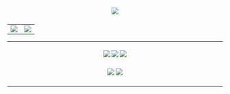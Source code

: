
<h5 align="center">
  <img src="https://github-profile-trophy.vercel.app/?username=jmarcon&title=Commit,Stars,Followers,Issues,Repositories&margin-w=15&no-frame=true" />
</h5>

<table>
  <tr>
    <td>
      <img src="https://github-readme-stats.vercel.app/api/top-langs/?username=jmarcon&&layout=compact" />
    </td>
    <td>
      <img src="https://github-readme-stats.vercel.app/api?username=jmarcon&show_icons=true&hide=prs,issues" />
    </td>
  </tr>
</table>
<hr/>
<h5 align="center">
  <img src="https://img.shields.io/github/followers/jmarcon" />
  <img src="https://visitor-badge.laobi.icu/badge?page_id=jmarcon" />
  <a href="https://www.linkedin.com/in/julianomarcon">
    <img src="https://img.shields.io/badge/linked-in-369?style=flat-square&logo=linkedin&logoColor=white&color=blue" />
  </a>
</h5>
<h5 align="center">
  <img src="https://img.shields.io/twitter/follow/julianomarcon?color=%20%2300acee&label=Follow%20me%20on%20Twitter&style=for-the-badge" />
  <img src="https://img.shields.io/badge/dynamic/json?label=Profile%20Score&style=for-the-badge&color=0088cc&logo=github&logoColor=white&query=score&url=http%3A%2F%2Fgitwar.herokuapp.com%2Fapi%2Fjmarcon" />
</h5>
<hr/>
